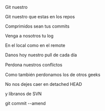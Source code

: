 Git nuestro

Git nuestro que estas en los repos

Comprimidos sean tus commits

Venga a nosotros tu log

En el local como en el remote

Danos hoy nuestro pull de cada día

Perdona nuestros conﬂictos

Como también perdonamos los de otros geeks

No nos dejes caer en detached HEAD

y líbranos de SVN

git commit --amend
